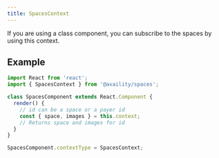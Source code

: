 ```yaml
---
title: SpacesContext
---
```


If you are using a class component, you can subscribe to the spaces by using this context.

## Example

```jsx
import React from 'react';
import { SpacesContext } from '@availity/spaces';

class SpacesComponent extends React.Component {
  render() {
    // id can be a space or a payer id
    const { space, images } = this.context;
    // Returns space and images for id
  }
}

SpacesComponent.contextType = SpacesContext;
```
